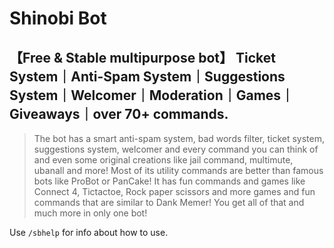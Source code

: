 # Shinobi Bot
## 【Free & Stable multipurpose bot】 Ticket System｜Anti-Spam System｜Suggestions System｜Welcomer｜Moderation｜Games｜Giveaways｜over 70+ commands.
> The bot has a smart anti-spam system, bad words filter, ticket system, suggestions system, welcomer and every command you can think of and even some original creations like jail command, multimute, ubanall and more!
> Most of its utility commands are better than famous bots like ProBot or PanCake!
> It has fun commands and games like Connect 4, Tictactoe, Rock paper scissors and more games and fun commands that are similar to Dank Memer!
> You get all of that and much more in only one bot!

Use `/sbhelp` for info about how to use.
